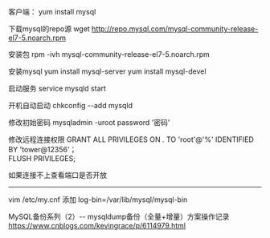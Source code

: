客户端：
yum install mysql

下载mysql的repo源
wget http://repo.mysql.com/mysql-community-release-el7-5.noarch.rpm 

安装包
rpm -ivh mysql-community-release-el7-5.noarch.rpm

安装mysql
yum install mysql-server
yum install mysql-devel

启动服务
service mysqld start


开机自动启动
chkconfig --add mysqld 

修改初始密码
mysqladmin -uroot password '密码'

修改远程连接权限
GRANT ALL PRIVILEGES ON *.* TO 'root'@'%' IDENTIFIED BY 'tower@12356'；   
FLUSH   PRIVILEGES; 


如果连接不上查看端口是否开放




----------------------------------
vim  /etc/my.cnf 
添加 log-bin=/var/lib/mysql/mysql-bin

MySQL备份系列（2）-- mysqldump备份（全量+增量）方案操作记录
https://www.cnblogs.com/kevingrace/p/6114979.html